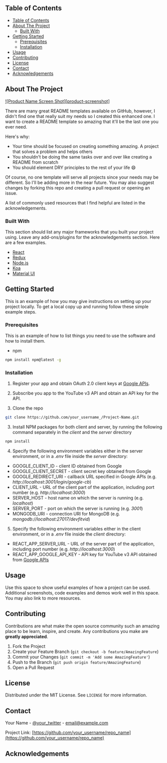 <!-- TABLE OF CONTENTS -->
## Table of Contents

- [Table of Contents](#table-of-contents)
- [About The Project](#about-the-project)
  - [Built With](#built-with)
- [Getting Started](#getting-started)
  - [Prerequisites](#prerequisites)
  - [Installation](#installation)
- [Usage](#usage)
- [Contributing](#contributing)
- [License](#license)
- [Contact](#contact)
- [Acknowledgements](#acknowledgements)


<!-- ABOUT THE PROJECT -->
## About The Project

[![Product Name Screen Shot][product-screenshot]](https://example.com)

There are many great README templates available on GitHub, however, I didn't find one that really suit my needs so I created this enhanced one. I want to create a README template so amazing that it'll be the last one you ever need.

Here's why:
* Your time should be focused on creating something amazing. A project that solves a problem and helps others
* You shouldn't be doing the same tasks over and over like creating a README from scratch
* You should element DRY principles to the rest of your life :smile:

Of course, no one template will serve all projects since your needs may be different. So I'll be adding more in the near future. You may also suggest changes by forking this repo and creating a pull request or opening an issue.

A list of commonly used resources that I find helpful are listed in the acknowledgements.

### Built With
This section should list any major frameworks that you built your project using. Leave any add-ons/plugins for the acknowledgements section. Here are a few examples.

* [React](https://reactjs.org/)
* [Redux](https://redux.js.org/)
* [Node.js](https://nodejs.org/)
* [Koa](https://koajs.com/)
* [Material UI](https://material-ui.com/)


<!-- GETTING STARTED -->
## Getting Started

This is an example of how you may give instructions on setting up your project locally.
To get a local copy up and running follow these simple example steps.

### Prerequisites

This is an example of how to list things you need to use the software and how to install them.
* npm
```sh
npm install npm@latest -g
```

### Installation

1. Register your app and obtain OAuth 2.0 client keys at [Google APIs](https://console.developers.google.com/).

2. Subscribe you app to the YouTube v3 API and obtain an API key for the API.
3. Clone the repo
```sh
git clone https://github.com/your_username_/Project-Name.git
```
3. Install NPM packages for both client and server, by running the following command separately in the *client* and the *server* directory
```sh
npm install
```
4. Specify the following environment variables either in the server environment, or in a *.env* file inside the *server* directory:

  - GOOGLE_CLIENT_ID - client ID obtained from Google
  - GOOGLE_CLIENT_SECRET - client secret key obtained from Google
  - GOOGLE_REDIRECT_URI - callback URL specified in Google APIs (e.g. *http://localhost:3001/login/google-cb*)
  - CLIENT_URL - URL of the client part of the application, including port number (e.g. *http://localhost:3000*)
  - SERVER_HOST - host name on which the server is running (e.g. *localhost*)
  - SERVER_PORT - port on which the server is running (e.g. *3001*)
  - MONGODB_URI - connection URI for MongoDB (e.g. *mongodb://localhost:27017/devfitvid*)

5. Specify the following environment variables either in the client environment, or in a *.env* file inside the *client* directory:

- REACT_APP_SERVER_URL - URL of the server part of the application, including port number (e.g. *http://localhost:3000*)
- REACT_APP_GOOGLE_API_KEY - API key for YouTube v3 API obtained from [Google APIs](https://console.developers.google.com/)

<!-- USAGE EXAMPLES -->
## Usage

Use this space to show useful examples of how a project can be used. Additional screenshots, code examples and demos work well in this space. You may also link to more resources.


<!-- CONTRIBUTING -->
## Contributing

Contributions are what make the open source community such an amazing place to be learn, inspire, and create. Any contributions you make are **greatly appreciated**.

1. Fork the Project
2. Create your Feature Branch (`git checkout -b feature/AmazingFeature`)
3. Commit your Changes (`git commit -m 'Add some AmazingFeature'`)
4. Push to the Branch (`git push origin feature/AmazingFeature`)
5. Open a Pull Request



<!-- LICENSE -->
## License

Distributed under the MIT License. See `LICENSE` for more information.



<!-- CONTACT -->
## Contact

Your Name - [@your_twitter](https://twitter.com/your_username) - email@example.com

Project Link: [https://github.com/your_username/repo_name](https://github.com/your_username/repo_name)



<!-- ACKNOWLEDGEMENTS -->
## Acknowledgements
